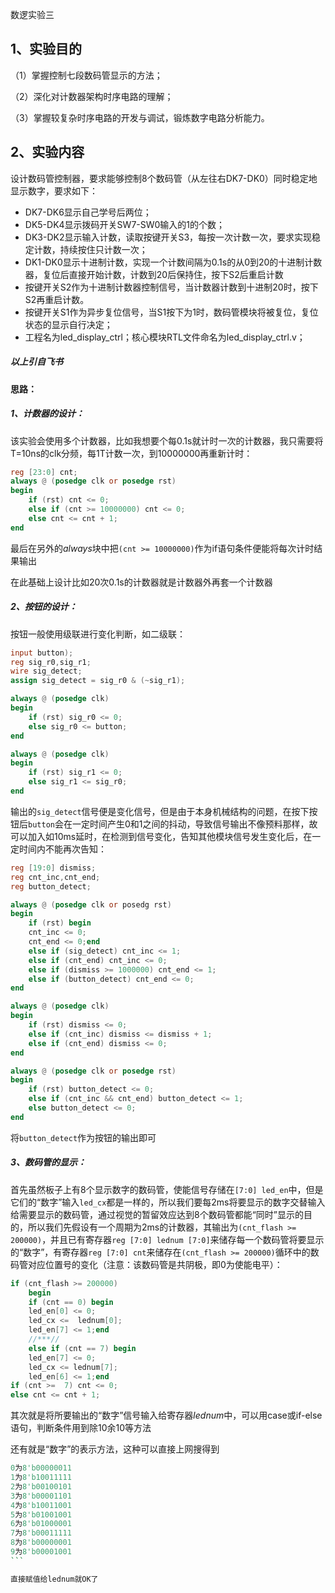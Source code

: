 数逻实验三

## 1、实验目的

（1）掌握控制七段数码管显示的方法；

（2）深化对计数器架构时序电路的理解；

（3）掌握较复杂时序电路的开发与调试，锻炼数字电路分析能力。

## 2、实验内容

设计数码管控制器，要求能够控制8个数码管（从左往右DK7-DK0）同时稳定地显示数字，要求如下：

- DK7-DK6显示自己学号后两位；
- DK5-DK4显示拨码开关SW7-SW0输入的1的个数；
- DK3-DK2显示输入计数，读取按键开关S3，每按一次计数一次，要求实现稳定计数，持续按住只计数一次；
- DK1-DK0显示十进制计数，实现一个计数间隔为0.1s的从0到20的十进制计数器，复位后直接开始计数，计数到20后保持住，按下S2后重启计数
- 按键开关S2作为十进制计数器控制信号，当计数器计数到十进制20时，按下S2再重启计数。
- 按键开关S1作为异步复位信号，当S1按下为1时，数码管模块将被复位，复位状态的显示自行决定；
- 工程名为led_display_ctrl；核心模块RTL文件命名为led_display_ctrl.v；

##### 以上引自飞书

#### 思路：

##### 1、计数器的设计：

该实验会使用多个计数器，比如我想要个每0.1s就计时一次的计数器，我只需要将T=10ns的clk分频，每1T计数一次，到10000000再重新计时：

```verilog
reg [23:0] cnt;
always @ (posedge clk or posedge rst)
begin
    if (rst) cnt <= 0;
    else if (cnt >= 10000000) cnt <= 0;
    else cnt <= cnt + 1;
end
```

最后在另外的$always$块中把`(cnt >= 10000000)`作为if语句条件便能将每次计时结果输出

在此基础上设计比如20次0.1s的计数器就是计数器外再套一个计数器

##### 2、按钮的设计：

按钮一般使用级联进行变化判断，如二级联：

```verilog
input button);
reg sig_r0,sig_r1;
wire sig_detect;
assign sig_detect = sig_r0 & (~sig_r1);

always @ (posedge clk)
begin
    if (rst) sig_r0 <= 0;
    else sig_r0 <= button;
end

always @ (posedge clk)
begin
    if (rst) sig_r1 <= 0;
    else sig_r1 <= sig_r0;
end
```

输出的`sig_detect`信号便是变化信号，但是由于本身机械结构的问题，在按下按钮后`button`会在一定时间产生0和1之间的抖动，导致信号输出不像预料那样，故可以加入如10ms延时，在检测到信号变化，告知其他模块信号发生变化后，在一定时间内不能再次告知：

```verilog
reg [19:0] dismiss;
reg cnt_inc,cnt_end;
reg button_detect;

always @ (posedge clk or posedg rst)
begin
    if (rst) begin
    cnt_inc <= 0;
    cnt_end <= 0;end
    else if (sig_detect) cnt_inc <= 1;
    else if (cnt_end) cnt_inc <= 0;
    else if (dismiss >= 1000000) cnt_end <= 1;
    else if (button_detect) cnt_end <= 0;
end

always @ (posedge clk)
begin
    if (rst) dismiss <= 0;
    else if (cnt_inc) dismiss <= dismiss + 1;
    else if (cnt_end) dismiss <= 0;
end

always @ (posedge clk or posedge rst)
begin
    if (rst) button_detect <= 0;
    else if (cnt_inc && cnt_end) button_detect <= 1;
    else button_detect <= 0;
end
```

将`button_detect`作为按钮的输出即可

##### 3、数码管的显示：

首先虽然板子上有8个显示数字的数码管，使能信号存储在`[7:0] led_en`中，但是它们的“数字”输入`led_cx`都是一样的，所以我们要每2ms将要显示的数字交替输入给需要显示的数码管，通过视觉的暂留效应达到8个数码管都能“同时”显示的目的，所以我们先假设有一个周期为2ms的计数器，其输出为`(cnt_flash >= 200000)`，并且已有寄存器`reg [7:0] lednum [7:0]`来储存每一个数码管将要显示的“数字”，有寄存器`reg [7:0] cnt`来储存在`(cnt_flash >= 200000)`循环中的数码管对应位置号的变化（注意：该数码管是共阴极，即0为使能电平）：

```verilog
if (cnt_flash >= 200000)
    begin
    if (cnt == 0) begin
    led_en[0] <= 0;
    led_cx <=  lednum[0];
    led_en[7] <= 1;end
    //***//
    else if (cnt == 7) begin
    led_en[7] <= 0;
    led_cx <= lednum[7];
    led_en[6] <= 1;end
if (cnt >=  7) cnt <= 0;
else cnt <= cnt + 1;
```

其次就是将所要输出的“数字”信号输入给寄存器$lednum$中，可以用case或if-else语句，判断条件用到除10余10等方法

还有就是“数字”的表示方法，这种可以直接上网搜得到

````verilog
0为8'b00000011
1为8'b10011111
2为8'b00100101
3为8'b00001101
4为8'b10011001
5为8'b01001001
6为8'b01000001
7为8'b00011111
8为8'b00000001
9为8'b00001001
```

直接赋值给lednum就OK了